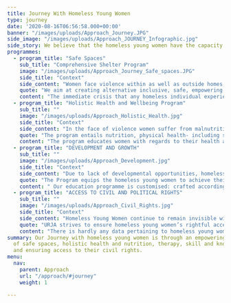 ```yaml
---
title: Journey With Homeless Young Women
type: journey
date: '2020-08-16T06:56:58.000+00:00'
banner: "/images/uploads/Approach_Journey.JPG"
side_image: "/images/uploads/Approach_JOURNEY_Infographic.jpg"
side_story: We believe that the homeless young women have the capacity and drive to achieve their potential, and that we just walk along with them in their journey and facilitate various transformative processes through which their voices are strengthened.
programmes:
  - program_title: "Safe Spaces"
    sub_title: "Comprehensive Shelter Program"
    image: "/images/uploads/Approach_Journey_Safe_spaces.JPG"
    side_title: "Context"
    side_content: "Women face violence within as well as outside homes.  We aim at creating alternative inclusive, safe, empowering spaces for women so that they do not have to suffer violence in silence."
    quote: "We aim at creating alternative inclusive, safe, empowering spaces for women so that they do not have to suffer violence in silence."
    content: "The immediate crisis that any homeless individual experiences is the lack of a safe space which only amplifies their fragility. Our shelters act as the immediate safety net, where they can recuperate from the violence that they have faced, connect with themselves and get empowered to break free from the cycle of violence. We aim at demonstrating a comprehensive shelter model that can be adopted and replicated by the government across different states."
  - program_title: "Holistic Health and Wellbeing Program"
    sub_title: ""
    image: "/images/uploads/Approach_Holistic_Health.jpg"
    side_title: "Context"
    side_content: "In the face of violence women suffer from malnutrition, poor sexual and reproductive health and mental health conditions."
    quote: "The program entails nutrition, physical health- including sexual health, and mental health to ensure holistic health and wellbeing of the women."
    content: "The program educates women with regards to their health and health rights, and ensures access to government health service systems . Mental Health forms an important part of our work with the women. Our interventions entail nutrition, exercise along with exploring allopathy, homeopathy, ayurveda and alternative therapies like arts based and dance therapy for the young women."
  - program_title: "DEVELOPMENT AND GROWTH"
    sub_title: ""
    image: "/images/uploads/Approach_Development.jpg"
    side_title: "Context"
    side_content: "Due to lack of developmental opportunities, homeless young women have low literacy and skill levels."
    quote: "The Program equips the homeless young women to achieve their potential  by linking them to education and livelihood options."
    content: " Our education programme is customised: crafted according to the educational level, interests and strengths of the women we work with.In the non-formal education set up, provided in-house motivating women to be a part of the formal education system. Literacy, higher education, life skills, leadership skills, vocational training, and physical education  are key components of this program.  Urja’s livelihood programme includes employment preparation through training in necessary skills and forging linkages with suitable employment opportunities that will provide a potential growth for the women.  We give a lot of importance to self- reliance, promoting entrepreneurship skills amongst them.  "
  - program_title: "ACCESS TO CIVIL AND POLITICAL RIGHTS"
    sub_title: ""
    image: "/images/uploads/Approach_Civil_Rights.jpg"
    side_title: "Context"
    side_content: "Homeless Young Women continue to remain invisible with no access to their civil and political rights"
    quote: "URJA strives to ensure homeless young women’s rightful access to their civil rights and social security entitlements as the citizens of the country."
    content: "There is hardly any data pertaining to homeless young women in India, which further invisibles them and takes away their citizenship and rights as citizens of the country. Urja works with human rights lawyers and government/non-government bodies to expand homeless women’s access to civil and political rights. We have been successful in creating identity documents for the women, without the need of a guarantor."
summary: Our Journey with homeless young women is through an empowering holistic approach
  of safe spaces, holistic health and nutrition, therapy, skill and knowledge building,
  and ensuring access to their civil rights.
menu:
  nav:
    parent: Approach
    url: "/approach/#journey"
    weight: 1

---
```


